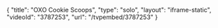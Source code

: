 {
    "title": "OXO Cookie Scoops",
    "type": "solo",
    "layout": "iframe-static",
    "videoId": "3787253",
    "url": "\/tvpembed\/3787253"
}